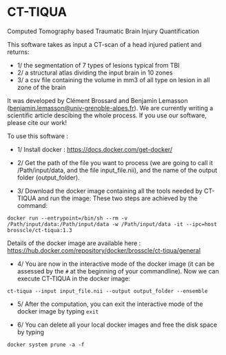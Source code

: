 # CT-TIQUA

Computed Tomography based Traumatic Brain Injury Quantification

This software takes as input a CT-scan of a head injured patient and returns: 
* 1/ the segmentation of 7 types of lesions typical from TBI
* 2/ a structural atlas dividing the input brain in 10 zones
* 3/ a csv file containing the volume in mm3 of all type on lesion in all zone of the brain 
 
It was developed by Clément Brossard and Benjamin Lemasson (benjamin.lemasson@univ-grenoble-alpes.fr). We are currently writing a scientific article descibing the whole process. If you use our software, please cite our work!

To use this software :
* 1/ Install docker : https://docs.docker.com/get-docker/

* 2/ Get the path of the file you want to process (we are going to call it /Path/input/data, and the file input_file.nii), and the name of the output folder (output_folder).

* 3/ Download the docker image containing all the tools needed by CT-TIQUA and run the image:
These two steps are achieved by the command:

`docker run --entrypoint=/bin/sh --rm -v /Path/input/data:/Path/input/data -w /Path/input/data -it --ipc=host brosscle/ct-tiqua:1.3`

Details of the docker image are available here : https://hub.docker.com/repository/docker/brosscle/ct-tiqua/general

* 4/ You are now in the interactive mode of the docker image (it can be assessed by the `#` at the beginning of your commandline). Now we can execute CT-TIQUA in the docker image:

`ct-tiqua --input input_file.nii --output output_folder --ensemble`

* 5/ After the computation, you can exit the interactive mode of the docker image by typing `exit`

* 6/ You can delete all your local docker images and free the disk space by typing

`docker system prune -a -f`
